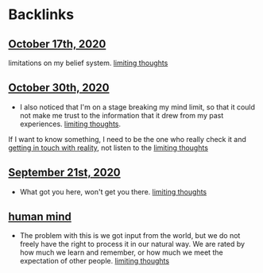 
# Backlinks
## [October 17th, 2020](<October 17th, 2020.md>)
limitations on my belief system. [limiting thoughts](<limiting thoughts.md>)

## [October 30th, 2020](<October 30th, 2020.md>)
- I also noticed that I'm on a stage breaking my mind limit, so that it could not make me trust to the information that it drew from my past experiences. [limiting thoughts](<limiting thoughts.md>).

If I want to know something, I need to be the one who really check it and [getting in touch with reality](<getting in touch with reality.md>), not listen to the [limiting thoughts](<limiting thoughts.md>)

## [September 21st, 2020](<September 21st, 2020.md>)
- What got you here, won't get you there. [limiting thoughts](<limiting thoughts.md>)

## [human mind](<human mind.md>)
- The problem with this is we got input from the world, but we do not freely have the right to process it in our natural way. We are rated by how much we learn and remember, or how much we meet the expectation of other people. [limiting thoughts](<limiting thoughts.md>)

